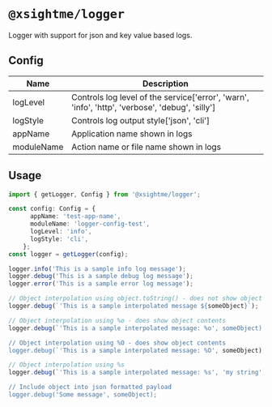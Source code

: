 # `@xsightme/logger`

Logger with support for json and key value based logs.

## Config

| Name                                        | Description                                                                                     |
| ------------------------------------------- | ----------------------------------------------------------------------------------------------  |
| logLevel                                    | Controls log level of the service['error', 'warn', 'info', 'http', 'verbose', 'debug', 'silly'] |                           |
| logStyle                                    | Controls log output style['json', 'cli']                                                        |
| appName                                     | Application name shown in logs                                                                  |
| moduleName                                  | Action name or file name shown in logs                                                       |


## Usage

```typescript
import { getLogger, Config } from '@xsightme/logger';

const config: Config = {
      appName: 'test-app-name',
      moduleName: 'logger-config-test',
      logLevel: 'info',
      logStyle: 'cli',
    };
const logger = getLogger(config);

logger.info('This is a sample info log message');
logger.debug('This is a sample debug log message');
logger.error('This is a sample error log message');

// Object interpolation using object.toString() - does not show object contents
logger.debug(`'This is a sample interpolated message ${someObject}`);

// Object interpolation using %o - does show object contents
logger.debug(`'This is a sample interpolated message: %o', someObject);

// Object interpolation using %O - does show object contents
logger.debug(`'This is a sample interpolated message: %O', someObject);

// Object interpolation using %s
logger.debug(`'This is a sample interpolated message: %s', 'my string');

// Include object into json formatted payload
logger.debug('Some message', someObject);
```
